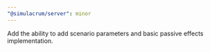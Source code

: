 ```yaml
---
"@simulacrum/server": minor
---
```


Add the ability to add scenario parameters and basic passive effects implementation.